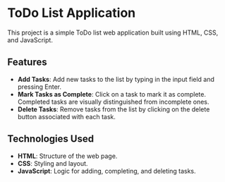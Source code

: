 # ToDo List Application

This project is a simple ToDo list web application built using HTML, CSS, and JavaScript.

## Features

- **Add Tasks**: Add new tasks to the list by typing in the input field and pressing Enter.
- **Mark Tasks as Complete**: Click on a task to mark it as complete. Completed tasks are visually distinguished from incomplete ones.
- **Delete Tasks**: Remove tasks from the list by clicking on the delete button associated with each task.

## Technologies Used

- **HTML**: Structure of the web page.
- **CSS**: Styling and layout.
- **JavaScript**: Logic for adding, completing, and deleting tasks.
